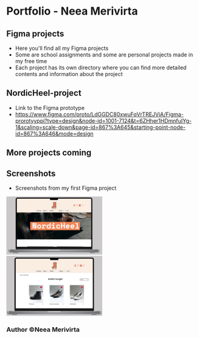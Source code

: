 # Portfolio - Neea Merivirta

## Figma projects

- Here you'll find all my Figma projects
- Some are school assignments and some are personal projects made in my free time
- Each project has its own directory where you can find more detailed contents and information about the project

## NordicHeel-project

- Link to the Figma prototype
- https://www.figma.com/proto/LdGGDC80xwuFqVrTREJViA/Figma-prorotyyppi?type=design&node-id=1001-7124&t=6ZHher1HDmnfuIYg-1&scaling=scale-down&page-id=867%3A645&starting-point-node-id=867%3A646&mode=design

## More projects coming

## Screenshots

- Screenshots from my first Figma project

<img src="./figma.png" alt="Figma project - NordicHeel" width="50%" />

<img src="./figma2.png" alt="Figma project - NordicHeel" width="50%" />

### Author ©Neea Merivirta
